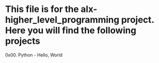 # This file is for the alx-higher_level_programming project. Here you will find the following projects

0x00. Python - Hello, World
